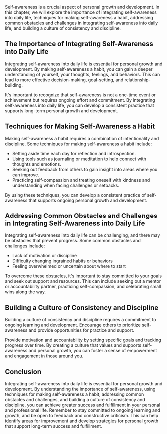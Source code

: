 
Self-awareness is a crucial aspect of personal growth and development. In this chapter, we will explore the importance of integrating self-awareness into daily life, techniques for making self-awareness a habit, addressing common obstacles and challenges in integrating self-awareness into daily life, and building a culture of consistency and discipline.

The Importance of Integrating Self-Awareness into Daily Life
------------------------------------------------------------

Integrating self-awareness into daily life is essential for personal growth and development. By making self-awareness a habit, you can gain a deeper understanding of yourself, your thoughts, feelings, and behaviors. This can lead to more effective decision-making, goal-setting, and relationship-building.

It's important to recognize that self-awareness is not a one-time event or achievement but requires ongoing effort and commitment. By integrating self-awareness into daily life, you can develop a consistent practice that supports long-term personal growth and development.

Techniques for Making Self-Awareness a Habit
--------------------------------------------

Making self-awareness a habit requires a combination of intentionality and discipline. Some techniques for making self-awareness a habit include:

* Setting aside time each day for reflection and introspection.
* Using tools such as journaling or meditation to help connect with thoughts and emotions.
* Seeking out feedback from others to gain insight into areas where you can improve.
* Practicing self-compassion and treating oneself with kindness and understanding when facing challenges or setbacks.

By using these techniques, you can develop a consistent practice of self-awareness that supports ongoing personal growth and development.

Addressing Common Obstacles and Challenges in Integrating Self-Awareness into Daily Life
----------------------------------------------------------------------------------------

Integrating self-awareness into daily life can be challenging, and there may be obstacles that prevent progress. Some common obstacles and challenges include:

* Lack of motivation or discipline
* Difficulty changing ingrained habits or behaviors
* Feeling overwhelmed or uncertain about where to start

To overcome these obstacles, it's important to stay committed to your goals and seek out support and resources. This can include seeking out a mentor or accountability partner, practicing self-compassion, and celebrating small wins along the way.

Building a Culture of Consistency and Discipline
------------------------------------------------

Building a culture of consistency and discipline requires a commitment to ongoing learning and development. Encourage others to prioritize self-awareness and provide opportunities for practice and support.

Provide motivation and accountability by setting specific goals and tracking progress over time. By creating a culture that values and supports self-awareness and personal growth, you can foster a sense of empowerment and engagement in those around you.

Conclusion
----------

Integrating self-awareness into daily life is essential for personal growth and development. By understanding the importance of self-awareness, using techniques for making self-awareness a habit, addressing common obstacles and challenges, and building a culture of consistency and discipline, you can achieve greater success and fulfillment in your personal and professional life. Remember to stay committed to ongoing learning and growth, and be open to feedback and constructive criticism. This can help identify areas for improvement and develop strategies for personal growth that support long-term success and fulfillment.

